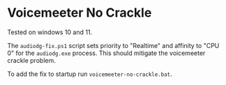 # Voicemeeter No Crackle

Tested on windows 10 and 11.

The `audiodg-fix.ps1` script sets priority to "Realtime" and affinity to "CPU 0" for the `audiodg.exe` process. This should mitigate the voicemeeter crackle problem.

To add the fix to startup run `voicemeeter-no-crackle.bat`.
